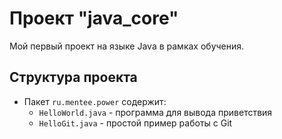 # Проект "java_core"
 

Мой первый проект на языке Java в рамках обучения.
 

## Структура проекта
 

- Пакет `ru.mentee.power` содержит:
  - `HelloWorld.java` - программа для вывода приветствия
  - `HelloGit.java` - простой пример работы с Git
